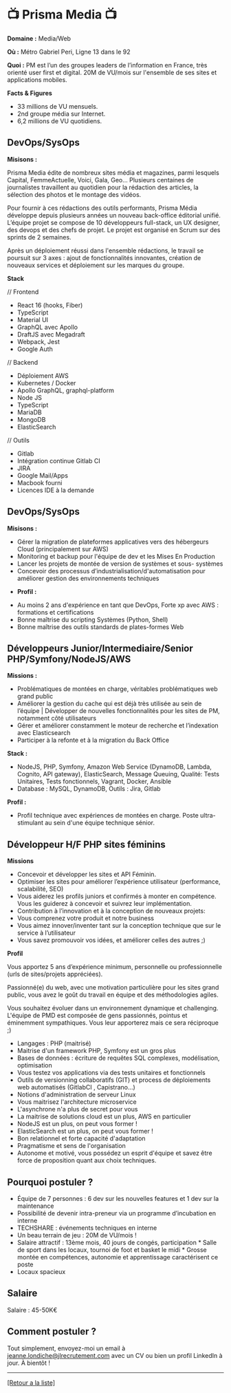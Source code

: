 # 📺 Prisma Media 📺

**Domaine :** Media/Web

**Où :** Métro Gabriel Peri, Ligne 13 dans le 92

**Quoi :** PM est l’un des groupes leaders de l’information en France, très orienté user first et digital. 20M de VU/mois sur l'ensemble de ses sites et applications mobiles.

**Facts & Figures**

* 33 millions de VU mensuels.
* 2nd groupe média sur Internet.
* 6,2 millions de VU quotidiens.

## DevOps/SysOps

**Misisons :** 

Prisma Media édite de nombreux sites média et magazines, parmi lesquels Capital, FemmeActuelle, Voici, Gala, Geo… Plusieurs centaines de journalistes travaillent au quotidien pour la rédaction des articles, la sélection des photos et le montage des vidéos.

Pour fournir à ces rédactions des outils performants, Prisma Média développe depuis plusieurs années un nouveau back-office éditorial unifié. L’équipe projet se compose de 10 développeurs full-stack, un UX designer, des devops et des chefs de projet. Le projet est organisé en Scrum sur des sprints de 2 semaines.

Après un déploiement réussi dans l'ensemble rédactions, le travail se poursuit sur 3 axes : ajout de fonctionnalités innovantes, création de nouveaux services et déploiement sur les marques du groupe.


**Stack**

// Frontend

* React 16 (hooks, Fiber)
* TypeScript
* Material UI
* GraphQL avec Apollo
* DraftJS avec Megadraft
* Webpack, Jest
* Google Auth

// Backend

* Déploiement AWS
* Kubernetes / Docker
* Apollo GraphQL, graphql-platform
* Node JS
* TypeScript
* MariaDB
* MongoDB
* ElasticSearch

// Outils

* Gitlab
* Intégration continue Gitlab CI
* JIRA
* Google Mail/Apps
* Macbook fourni
* Licences IDE à la demande

## DevOps/SysOps

**Misisons :** 

* Gérer la migration de plateformes applicatives vers des hébergeurs Cloud (principalement sur AWS)
* Monitoring et backup pour l'équipe de dev et les Mises En Production
* Lancer les projets de montée de version de systèmes et sous- systèmes
* Concevoir des processus d’industrialisation/d'automatisation pour améliorer gestion des environnements techniques

- **Profil :** 
* Au moins 2 ans d'expérience en tant que DevOps, Forte xp avec AWS : formations et certifications
* Bonne maîtrise du scripting Systèmes (Python, Shell)
* Bonne maîtrise des outils standards de plates-formes Web 

## Développeurs Junior/Intermediaire/Senior PHP/Symfony/NodeJS/AWS

**Missions :** 

* Problématiques de montées en charge, véritables problématiques web grand public
* Améliorer la gestion du cache qui est déjà très utilisée au sein de l’équipe | Développer de nouvelles fonctionnalités pour les sites de PM, notamment côté utilisateurs
* Gérer et améliorer constamment le moteur de recherche et l’indexation avec Elasticsearch
* Participer à la refonte et à la migration du Back Office	

**Stack :** 

* NodeJS, PHP, Symfony, Amazon Web Service (DynamoDB, Lambda, Cognito, API gateway), ElasticSearch, Message Queuing, Qualité: Tests Unitaires, Tests fonctionnels, Vagrant, Docker, Ansible
* Database : MySQL, DynamoDB, Outils : Jira, Gitlab

**Profil :** 

* Profil technique avec expériences de montées en charge. Poste ultra-stimulant au sein d'une équipe technique sénior.

## Développeur H/F PHP sites féminins

**Missions** 

* Concevoir et développer les sites et API Féminin.
* Optimiser les sites pour améliorer l’expérience utilisateur (performance, scalabilité, SEO)
* Vous aiderez les profils juniors et confirmés à monter en compétence. Vous les guiderez à concevoir et suivrez leur implémentation.
* Contribution à l’innovation et à la conception de nouveaux projets:
* Vous comprenez votre produit et notre business
* Vous aimez innover/inventer tant sur la conception technique que sur le service à l’utilisateur
* Vous savez promouvoir vos idées, et améliorer celles des autres ;)

**Profil** 

Vous apportez 5 ans d’expérience minimum, personnelle ou professionnelle (urls de sites/projets appréciées).

Passionné(e) du web, avec une motivation particulière pour les sites grand public, vous avez le goût du travail en équipe et des méthodologies agiles.

Vous souhaitez évoluer dans un environnement dynamique et challenging. L'équipe de PMD est composée de gens passionnés, pointus et éminemment sympathiques. Vous leur apporterez mais ce sera réciproque ;)

* Langages : PHP (maitrisé)
* Maitrise d'un framework PHP, Symfony est un gros plus
* Bases de données : écriture de requêtes SQL complexes, modélisation, optimisation
* Vous testez vos applications via des tests unitaires et fonctionnels
* Outils de versionning collaboratifs (GIT) et process de déploiements web automatisés (GitlabCI , Capistrano...)
* Notions d'administration de serveur Linux
* Vous maitrisez l'architecture microservice
* L'asynchrone n'a plus de secret pour vous
* La maitrise de solutions cloud est un plus, AWS en particulier
* NodeJS est un plus, on peut vous former !
* ElasticSearch est un plus, on peut vous former !
* Bon relationnel et forte capacité d'adaptation
* Pragmatisme et sens de l'organisation
* Autonome et motivé, vous possédez un esprit d'équipe et savez être force de proposition quant aux choix techniques.

## Pourquoi postuler ?

* Équipe de 7 personnes : 6 dev sur les nouvelles features et 1 dev sur la maintenance
* Possibilité de devenir intra-preneur via un programme d’incubation en interne
* TECHSHARE : événements techniques en interne
* Un beau terrain de jeu : 20M de VU/mois !
* Salaire attractif : 13ème mois, 40 jours de congés, participation * Salle de sport dans les locaux, tournoi de foot et basket le midi * Grosse montée en compétences, autonomie et apprentissage caractérisent ce poste
* Locaux spacieux

## Salaire

Salaire : 45-50K€

## Comment postuler ?

Tout simplement, envoyez-moi un email à jeanne.londiche@jlrecrutement.com avec un CV ou bien un profil LinkedIn à jour. À bientôt ! 


----
<a href="https://github.com/jlondiche/job-board-php/blob/master/README.md">[Retour a la liste]</a>